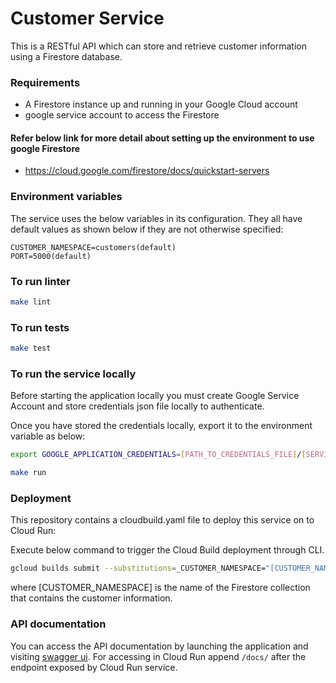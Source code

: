 # Customer Service

This is a RESTful API which can store and retrieve customer information using a Firestore database.

### Requirements

- A Firestore instance up and running in your Google Cloud account
- google service account to access the Firestore

#### Refer below link for more detail about setting up the environment to use google Firestore

- https://cloud.google.com/firestore/docs/quickstart-servers

### Environment variables

The service uses the below variables in its configuration. They all have default values as shown below if they are not otherwise specified:

```
CUSTOMER_NAMESPACE=customers(default)
PORT=5000(default)
```

### To run linter

```bash
make lint
```

### To run tests

```bash
make test
```

### To run the service locally
Before starting the application locally you must create Google Service Account and store credentials json file locally to authenticate.

Once you have stored the credentials locally, export it to the environment variable as below:
```bash
export GOOGLE_APPLICATION_CREDENTIALS=[PATH_TO_CREDENTIALS_FILE]/[SERVICE_ACCOUNT_CREDENTIALS_FILENAME].json 
```

```bash
make run
```

### Deployment

This repository contains a cloudbuild.yaml file to deploy this service on to Cloud Run:

Execute below command to trigger the Cloud Build deployment through CLI.
```bash
gcloud builds submit --substitutions=_CUSTOMER_NAMESPACE="[CUSTOMER_NAMESPACE]"
```

where [CUSTOMER_NAMESPACE] is the name of the Firestore collection that contains the customer information.

### API documentation

You can access the API documentation by launching the application and visiting [swagger ui](http://localhost:5000/docs/).
For accessing in Cloud Run append ```/docs/``` after the endpoint exposed by Cloud Run service.
